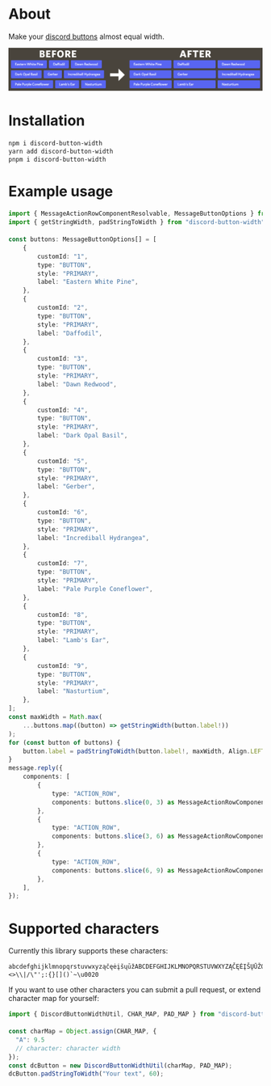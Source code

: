 # About
Make your [discord buttons](https://discord.com/developers/docs/interactions/message-components) almost equal width.

<p align="center">
  <img src="https://raw.githubusercontent.com/Luke265/discord-button-width/main/images/result.png" />
</p>

# Installation

```
npm i discord-button-width
yarn add discord-button-width
pnpm i discord-button-width
```

# Example usage
```ts
import { MessageActionRowComponentResolvable, MessageButtonOptions } from "discord.js";
import { getStringWidth, padStringToWidth } from "discord-button-width";

const buttons: MessageButtonOptions[] = [
    {
        customId: "1",
        type: "BUTTON",
        style: "PRIMARY",
        label: "Eastern White Pine",
    },
    {
        customId: "2",
        type: "BUTTON",
        style: "PRIMARY",
        label: "Daffodil",
    },
    {
        customId: "3",
        type: "BUTTON",
        style: "PRIMARY",
        label: "Dawn Redwood",
    },
    {
        customId: "4",
        type: "BUTTON",
        style: "PRIMARY",
        label: "Dark Opal Basil",
    },
    {
        customId: "5",
        type: "BUTTON",
        style: "PRIMARY",
        label: "Gerber",
    },
    {
        customId: "6",
        type: "BUTTON",
        style: "PRIMARY",
        label: "Incrediball Hydrangea",
    },
    {
        customId: "7",
        type: "BUTTON",
        style: "PRIMARY",
        label: "Pale Purple Coneflower",
    },
    {
        customId: "8",
        type: "BUTTON",
        style: "PRIMARY",
        label: "Lamb's Ear",
    },
    {
        customId: "9",
        type: "BUTTON",
        style: "PRIMARY",
        label: "Nasturtium",
    },
];
const maxWidth = Math.max(
    ...buttons.map((button) => getStringWidth(button.label!))
);
for (const button of buttons) {
    button.label = padStringToWidth(button.label!, maxWidth, Align.LEFT);
}
message.reply({
    components: [
        {
            type: "ACTION_ROW",
            components: buttons.slice(0, 3) as MessageActionRowComponentResolvable[],
        },
        {
            type: "ACTION_ROW",
            components: buttons.slice(3, 6) as MessageActionRowComponentResolvable[],
        },
        {
            type: "ACTION_ROW",
            components: buttons.slice(6, 9) as MessageActionRowComponentResolvable[],
        },
    ],
});
```

# Supported characters

Currently this library supports these characters: 
```
abcdefghijklmnopqrstuvwxyząčęėįšųūžABCDEFGHIJKLMNOPQRSTUVWXYZĄČĘĖĮŠŲŪŽ0123456789/*-,._?!#@$%^&=<>\\|/\"';:{}[]()`~\u0020
```

If you want to use other characters you can submit a pull request, or extend character map for yourself:

```ts
import { DiscordButtonWidthUtil, CHAR_MAP, PAD_MAP } from "discord-button-width";

const charMap = Object.assign(CHAR_MAP, {
  "A": 9.5
  // character: character width
});
const dcButton = new DiscordButtonWidthUtil(charMap, PAD_MAP);
dcButton.padStringToWidth("Your text", 60);
```